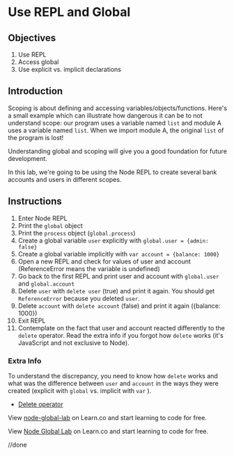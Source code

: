 # Use REPL and Global

## Objectives

1. Use REPL
2. Access global
3. Use explicit vs. implicit declarations

## Introduction

Scoping is about defining and accessing variables/objects/functions. Here's a small example which can illustrate how dangerous it can be to not understand scope: our program uses a variable named `list` and module A uses a variable named `list`. When we import module A, the original `list` of the program is lost!

Understanding global and scoping will give you a good foundation for future development.

In this lab, we're going to be using the Node REPL to create several bank accounts and users in different scopes.

## Instructions

1. Enter Node REPL
1. Print the `global` object
1. Print the `process` object (`global.process`)
1. Create a global variable `user` explicitly with `global.user = {admin: false}`
1. Create a global variable implicitly with `var account = {balance: 1000}`
1. Open a new REPL and check for values of user and account (ReferenceError means the variable is undefined)
1. Go back to the first REPL and print user and account with `global.user` and `global.account`
1. Delete `user` with `delete user` (true) and print it again. You should get `ReferenceError` because you deleted `user`.
1. Delete `account` with `delete account` (false) and print it again ({balance: 1000})
1. Exit REPL
1. Contemplate on the fact that user and account reacted differently to the `delete` operator. Read the extra info if you forgot how `delete` works (it's JavaScript and not exclusive to Node).


### Extra Info

To understand the discrepancy, you need to know how `delete` works and what was the difference between `user` and `account` in the ways they were created (explicit with `global` vs. implicit with `var` ).

* [Delete operator](https://developer.mozilla.org/en-US/docs/Web/JavaScript/Reference/Operators/delete)

<p data-visibility='hidden'>View <a href='https://learn.co/lessons/node-global-lab' title='node-global-lab'>node-global-lab</a> on Learn.co and start learning to code for free.</p>

<p class='util--hide'>View <a href='https://learn.co/lessons/node-global-lab'>Node Global Lab</a> on Learn.co and start learning to code for free.</p>

//done
